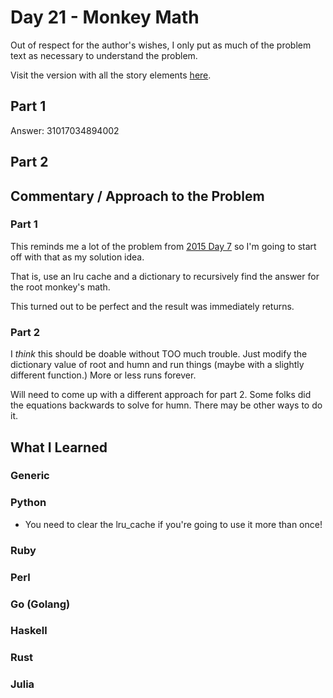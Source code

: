 # Day 21 - Monkey Math

Out of respect for the author's wishes, I only put as much of the problem text as necessary to understand the problem.

Visit the version with all the story elements [here](https://adventofcode.com/2022/day/21).

## Part 1
Answer: 31017034894002
## Part 2

## Commentary / Approach to the Problem
### Part 1
This reminds me a lot of the problem from [2015 Day 7](https://github.com/djotaku/adventofcode/blob/main/2015/Day_07/Python/part_1_memoization.py) so I'm going to start off with that as my solution idea.

That is, use an lru cache and a dictionary to recursively find the answer for the root monkey's math.

This turned out to be perfect and the result was immediately returns.

### Part 2

I *think* this should be doable without TOO much trouble. Just modify the dictionary value of root and humn and run things (maybe with a slightly different function.) More or less runs forever. 

Will need to come up with a different approach for part 2. Some folks did the equations backwards to solve for humn. There may be other ways to do it. 

## What I Learned

### Generic

### Python
- You need to clear the lru_cache if you're going to use it more than once!
### Ruby

### Perl

### Go (Golang)

### Haskell

### Rust

### Julia

